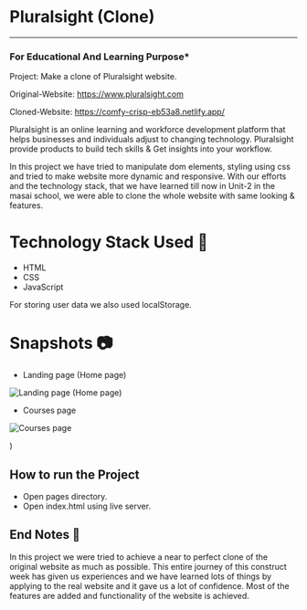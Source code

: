 

# Pluralsight (Clone)
-----
### For Educational And Learning Purpose*
Project: Make a clone of Pluralsight website.

Original-Website: https://www.pluralsight.com

Cloned-Website: https://comfy-crisp-eb53a8.netlify.app/

Pluralsight is an online learning and workforce development platform that helps businesses and individuals adjust to changing technology. Pluralsight provide products to build tech skills & Get insights into your workflow.

In this project we have tried to manipulate dom elements, styling using css and tried to make website more dynamic and responsive. With our efforts and the technology stack, that we have learned till now in Unit-2 in the masai school, we were able to clone the whole website with same looking & features.

# Technology Stack Used 🌟
* HTML
* CSS
* JavaScript

For storing user data we also used localStorage.

# Snapshots 📷
* Landing page (Home page)

![Landing page (Home page)](https://i.ibb.co/k8CQXHg/ps-index.png)

* Courses page

![Courses page](
https://i.ibb.co/Jjy23NW/ps-platform.png)


<!-- * Plans and Pricing page

![Plans and Pricing page]()

* Events page

![Events page]()

* Signin page

![Sign-in page]()

* Sign-up page

![Sign-up page]()

* Checkout page

![Checkout page]()

* Try For Free Page -->)

## How to run the Project
* Open pages directory.
* Open index.html using live server.

## End Notes 📑
In this project we were tried to achieve a near to perfect clone of the original website as much as possible. This entire journey of this construct week has given us experiences and we have learned lots of things by applying to the real website and it gave us a lot of confidence. Most of the features are added and functionality of the website is achieved.


